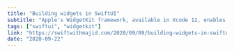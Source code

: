 ```yaml
---
title: "Building widgets in SwiftUI"
subtitle: "Apple's WidgetKit framework, available in Xcode 12, enables us to build widgets that show relevant, glanceable content from an app on the iOS Home screen or macOS Notification Center. Widget views are built exclusively using SwiftUI, and in this post, Majid Jabrayilov shares his experience of building and updating widgets."
tags: ["swiftui", "widgetkit"]
link: "https://swiftwithmajid.com/2020/09/09/building-widgets-in-swiftui/"
date: "2020-09-22"
---
```

